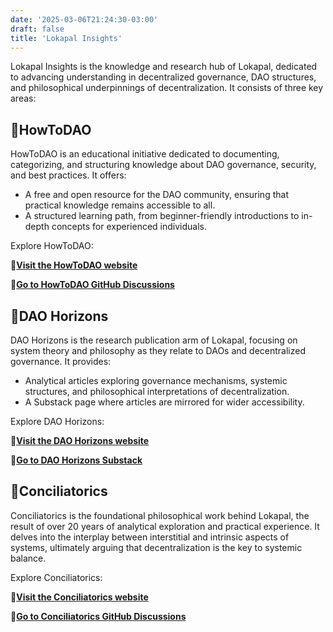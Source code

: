 ```yaml
---
date: '2025-03-06T21:24:30-03:00'
draft: false
title: 'Lokapal Insights'
---
```


Lokapal Insights is the knowledge and research hub of Lokapal, dedicated to advancing understanding in decentralized governance, DAO structures, and philosophical underpinnings of decentralization. It consists of three key areas:

## 🔹HowToDAO
HowToDAO is an educational initiative dedicated to documenting, categorizing, and structuring knowledge about DAO governance, security, and best practices. It offers:
- A free and open resource for the DAO community, ensuring that practical knowledge remains accessible to all.
- A structured learning path, from beginner-friendly introductions to in-depth concepts for experienced individuals.

Explore HowToDAO:

🔸[**Visit the HowToDAO website**](https://lokapal-xyz.github.io/education/)

🔸[**Go to HowToDAO GitHub Discussions**](https://github.com/lokapal-xyz/education/discussions/)

## 🔹DAO Horizons
DAO Horizons is the research publication arm of Lokapal, focusing on system theory and philosophy as they relate to DAOs and decentralized governance. It provides:
- Analytical articles exploring governance mechanisms, systemic structures, and philosophical interpretations of decentralization.
- A Substack page where articles are mirrored for wider accessibility.

Explore DAO Horizons:

🔸[**Visit the DAO Horizons website**](https://lokapal-xyz.github.io/research/)

🔸[**Go to DAO Horizons Substack**](https://substack.com/@lokapal)

## 🔹Conciliatorics
Conciliatorics is the foundational philosophical work behind Lokapal, the result of over 20 years of analytical exploration and practical experience. It delves into the interplay between interstitial and intrinsic aspects of systems, ultimately arguing that decentralization is the key to systemic balance.

Explore Conciliatorics:

🔸[**Visit the Conciliatorics website**](https://lokapal-xyz.github.io/foundations/)

🔸[**Go to Conciliatorics GitHub Discussions**](https://github.com/lokapal-xyz/foundations/discussions)

